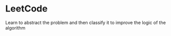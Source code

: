 # LeetCode
Learn to abstract the problem and then classify it to improve the logic of the algorithm
